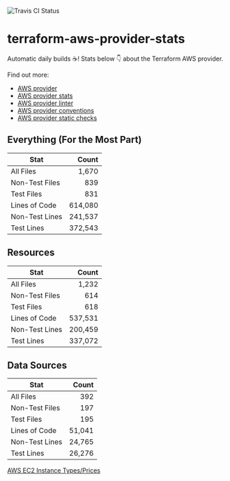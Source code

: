 ![Travis CI Status](https://travis-ci.org/YakDriver/terraform-aws-provider-stats.svg?branch=main)
# terraform-aws-provider-stats

Automatic daily builds :coffee:! Stats below :point_down: about the Terraform AWS provider.

Find out more:
* [AWS provider](https://github.com/terraform-providers/terraform-provider-aws)
* [AWS provider stats](https://github.com/YakDriver/terraform-aws-provider-stats)
* [AWS provider linter](https://github.com/terraform-providers/terraform-provider-aws/tree/master/awsproviderlint)
* [AWS provider conventions](https://github.com/YakDriver/terraform-aws-conventions)
* [AWS provider static checks](https://github.com/YakDriver/terraform-aws-provider-static-checks)



## Everything (For the Most Part)

|  Stat  |  Count  |
| ------------- | -------------: |
|  All Files  |  1,670  |
|  Non-Test Files  |  839  |
|  Test Files  |  831  |
|  Lines of Code  |  614,080  |
|  Non-Test Lines  |  241,537  |
|  Test Lines  |  372,543  |



## Resources

|  Stat  |  Count  |
| ------------- | -------------: |
|  All Files  |  1,232  |
|  Non-Test Files  |  614  |
|  Test Files  |  618  |
|  Lines of Code  |  537,531  |
|  Non-Test Lines  |  200,459  |
|  Test Lines  |  337,072  |



## Data Sources

|  Stat  |  Count  |
| ------------- | -------------: |
|  All Files  |  392  |
|  Non-Test Files  |  197  |
|  Test Files  |  195  |
|  Lines of Code  |  51,041  |
|  Non-Test Lines  |  24,765  |
|  Test Lines  |  26,276  |




[AWS EC2 Instance Types/Prices](https://github.com/YakDriver/aws-ec2-instance-types)
